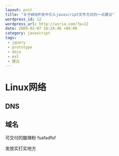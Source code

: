 ```yaml
--- 
layout: post
title: "关于WEB开发中引入javascript文件方式的一点建议"
wordpress_id: 12
wordpress_url: http://wsria.com/?p=12
date: 2009-02-07 18:24:46 +08:00
category: javascript
tags: 
 - jquery
 - prototype
 - dojo
 - ext
 - 建议
---
```


# Linux网络

## DNS
## 域名



可交付的酸辣粉
fsafadfsf










发放实打实地方
